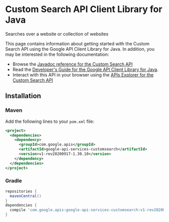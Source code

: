 # Custom Search API Client Library for Java

Searches over a website or collection of websites

This page contains information about getting started with the Custom Search API
using the Google API Client Library for Java. In addition, you may be interested
in the following documentation:

* Browse the [Javadoc reference for the Custom Search API][javadoc]
* Read the [Developer's Guide for the Google API Client Library for Java][google-api-client].
* Interact with this API in your browser using the [APIs Explorer for the Custom Search API][api-explorer]

## Installation

### Maven

Add the following lines to your `pom.xml` file:

```xml
<project>
  <dependencies>
    <dependency>
      <groupId>com.google.apis</groupId>
      <artifactId>google-api-services-customsearch</artifactId>
      <version>v1-rev20200917-1.30.10</version>
    </dependency>
  </dependencies>
</project>
```

### Gradle

```gradle
repositories {
  mavenCentral()
}
dependencies {
  compile 'com.google.apis:google-api-services-customsearch:v1-rev20200917-1.30.10'
}
```

[javadoc]: https://googleapis.dev/java/google-api-services-customsearch/latest/index.html
[google-api-client]: https://github.com/googleapis/google-api-java-client/
[api-explorer]: https://developers.google.com/apis-explorer/#p/customsearch/v1/

